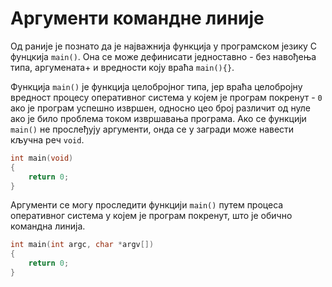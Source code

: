 # Аргументи командне линије

Од раније је познато да је најважнија функција у програмском језику C фунцкија `main()`. Она се може дефинисати једноставно - без навођења типа, аргумената+ и вредности коју враћа `main(){}`.

Функција `main()` је функција целобројног типа, јер враћа целобројну вредност процесу оперативног система у којем је програм покренут - `0` ако је програм успешно извршен, односно цео број различит од нуле ако је било проблема током извршавања програма. Ако се функцији `main()` не прослеђују аргументи, онда се у загради може навести кључна реч `void`.  

```c
int main(void)
{
	return 0;
}
```

Аргументи се могу проследити функцији `main()` путем процеса оперативног система у којем је програм покренут, што је обично командна линија.

```c
int main(int argc, char *argv[])
{
    return 0;
}
```

